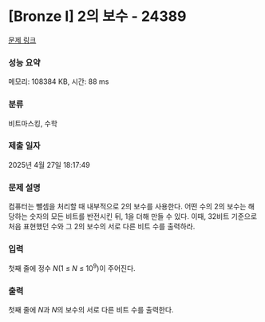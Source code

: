 # [Bronze I] 2의 보수 - 24389 

[문제 링크](https://www.acmicpc.net/problem/24389) 

### 성능 요약

메모리: 108384 KB, 시간: 88 ms

### 분류

비트마스킹, 수학

### 제출 일자

2025년 4월 27일 18:17:49

### 문제 설명

<p>컴퓨터는 뺄셈을 처리할 때 내부적으로 2의 보수를 사용한다. 어떤 수의 2의 보수는 해당하는 숫자의 모든 비트를 반전시킨 뒤, 1을 더해 만들 수 있다. 이때, 32비트 기준으로 처음 표현했던 수와 그 2의 보수의 서로 다른 비트 수를 출력하라. </p>

### 입력 

 <p>첫째 줄에 정수 <em>N</em>(1 ≤ <em>N</em> ≤ 10<sup>9</sup>)이 주어진다.</p>

### 출력 

 <p>첫째 줄에 <em>N</em>과 <em>N</em>의 보수의 서로 다른 비트 수를 출력한다.</p>

